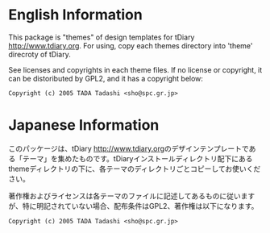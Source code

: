 # English Information

This package is "themes" of design templates for tDiary <http://www.tdiary.org>.
For using, copy each themes directory into 'theme' direcroty of tDiary. 
 
See licenses and copyrights in each theme files. If no license or copyright, it can be distoributed by GPL2, and it has a copyright below: 

```
Copyright (c) 2005 TADA Tadashi <sho@spc.gr.jp> 
```

# Japanese Information

このパッケージは、tDiary <http://www.tdiary.org>のデザインテンプレートである「テーマ」を集めたものです。tDiaryインストールディレクトリ配下にあるthemeディレクトリの下に、各テーマのディレクトリごとコピーしてお使いください。
 
著作権およびライセンスは各テーマのファイルに記述してあるものに従いますが、特に明記されていない場合、配布条件はGPL2、著作権は以下になります。

```
Copyright (c) 2005 TADA Tadashi <sho@spc.gr.jp> 
``` 
